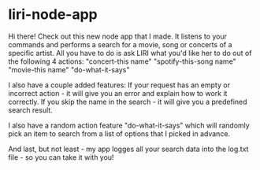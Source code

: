 # liri-node-app
Hi there! 
Check out this new node app that I made. It listens to your commands and performs a search for a movie, song or concerts of a specific artist. All you have to do is ask LIRI what you'd like her to do out of the following 4 actions:
"concert-this name"
"spotify-this-song name"
"movie-this name"
"do-what-it-says"

I also have a couple added features:
If your request has an empty or incorrect action - it will give you an error and explain how to work it correctly.
If you skip the name in the search - it will give you a predefined search result.

I also have a random action feature "do-what-it-says" which will randomly pick an item to search from a list of options that I picked in advance.

And last, but not least - my app logges all your search data into the log.txt file - so you can take it with you!
